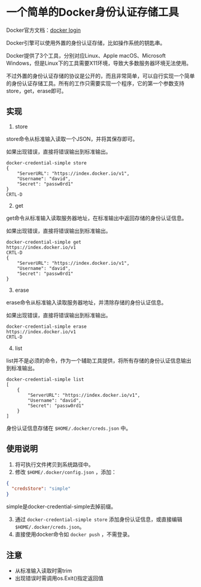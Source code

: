 # 一个简单的Docker身份认证存储工具

Docker官方文档：[docker login](https://docs.docker.com/engine/reference/commandline/login/#credentials-store)

Docker引擎可以使用外置的身份认证存储，比如操作系统的钥匙串。

Docker提供了3个工具，分别对应Linux、Apple macOS、Microsoft Windows，但是Linux下的工具需要X11环境，导致大多数服务器环境无法使用。

不过外置的身份认证存储的协议是公开的，而且非常简单，可以自行实现一个简单的身份认证存储工具。所有的工作只需要实现一个程序，它的第一个参数支持store，get，erase即可。



## 实现

1. store

store命令从标准输入读取一个JSON，并将其保存即可。

如果出现错误，直接将错误输出到标准输出。

```shell
docker-credential-simple store
{
	"ServerURL": "https://index.docker.io/v1",
	"Username": "david",
	"Secret": "passw0rd1"
}
CRTL-D
```



2. get


get命令从标准输入读取服务器地址，在标准输出中返回存储的身份认证信息。

如果出现错误，直接将错误输出到标准输出。

```shell
docker-credential-simple get
https://index.docker.io/v1
CRTL-D
{
	"ServerURL": "https://index.docker.io/v1",
	"Username": "david",
	"Secret": "passw0rd1"
}
```



3. erase

erase命令从标准输入读取服务器地址，并清除存储的身份认证信息。

如果出现错误，直接将错误输出到标准输出。

```shell
docker-credential-simple erase
https://index.docker.io/v1
CRTL-D
```



4. list

list并不是必须的命令，作为一个辅助工具提供，将所有存储的身份认证信息输出到标准输出。

```shell
docker-credential-simple list
[
	{
		"ServerURL": "https://index.docker.io/v1",
		"Username": "david",
		"Secret": "passw0rd1"
	}
]
```



身份认证信息存储在 ```$HOME/.docker/creds.json``` 中。



## 使用说明

1. 将可执行文件拷贝到系统路径中。
2. 修改 ```$HOME/.docker/config.json``` ，添加：

```json
{
  "credsStore": "simple"
}
```

simple是docker-credential-simple去掉前缀。

3. 通过 ```docker-credential-simple store``` 添加身份认证信息，或直接编辑 ```$HOME/.docker/creds.json```。
4. 直接使用docker命令如 ```docker push``` ，不需登录。



## 注意

* 从标准输入读取时需trim
* 出现错误时需调用os.Exit()指定返回值